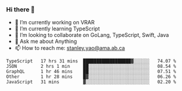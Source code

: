 ### Hi there 👋

- 🔭 I’m currently working on VRAR
- 🌱 I’m currently learning TypeScript
- 👯 I’m looking to collaborate on GoLang, TypeScript, Swift, Java
- 💬 Ask me about Anything
- 📫 How to reach me: stanley.yao@ama.ab.ca


<!--START_SECTION:waka-->
```text
TypeScript   17 hrs 31 mins  ██████████████████▓░░░░░░   74.07 % 
JSON         2 hrs 1 min     ██░░░░░░░░░░░░░░░░░░░░░░░   08.54 % 
GraphQL      1 hr 46 mins    ██░░░░░░░░░░░░░░░░░░░░░░░   07.51 % 
Other        1 hr 28 mins    █▓░░░░░░░░░░░░░░░░░░░░░░░   06.26 % 
JavaScript   31 mins         ▓░░░░░░░░░░░░░░░░░░░░░░░░   02.20 % 
```
<!--END_SECTION:waka-->
